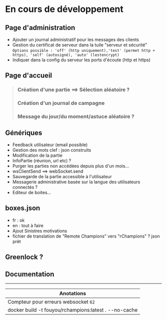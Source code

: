 # En cours de développement

## Page d'administration
 - Ajouter un journal administratif pour les messages des clients
 - Gestion du certificat de serveur dans la tuile "serveur et sécurité"  
   ```Options possible : 'off' (http uniquement),'test' (permet http + https), 'self' (autosigné), 'auto' (lestencrypt)```
 - Indiquer dans la config du serveur les ports d'écoute (http et https)

## Page d'accueil
>    ### Création d'une partie ==> Sélection aléatoire ?
>    ### Création d'un journal de campagne  
>    ### Message du jour/du moment/astuce aléatoire ?

## Génériques
 - Feedback utilisateur (email possible)
 - Gestion des mots clef : json construits
 - Modification de la partie
 - InfoPartie (réunion, url etc) ?
 - Purger les parties non accédées depuis plus d'un mois...
 - wsClientSend ==> webSocket.send
 - Sauvegarde de la partie accessible à l'utilisateur
 - Messagerie administrative basée sur la langue des utilisateurs connectés ?
 - Editeur de boites...

## boxes.json
 - fr : ok
 - en : tout à faire
 - Ajout Sinistres motivations
 - fichier de translation de "Remote Champions" vers "rChampions" ? json prèt

## Greenlock ?
 
## Documentation

---

| Anotations |
| --- |
| Compteur pour erreurs websocket  ```62``` |
| docker build -t fouyou/rchampions:latest . --no-cache |